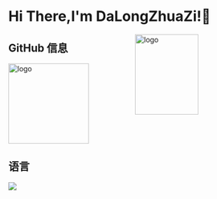 <!--
**duktig666/duktig666** 是一个 ✨ _special_ ✨ 存储库，因为它的 `README.md`（此文件）出现在您的 GitHub 个人资料中。

以下是一些帮助您入门的想法：

- 🔭 我目前正在做...
- 🌱 我现在正在学习...
- 👯 我正在寻找合作...
- 🤔 我正在寻求帮助...
- 💬 问我...
- 📫 如何联系我：...
- 😄 代词：...
- ⚡ 有趣的事实：...

-->



# Hi There,I'm DaLongZhuaZi!👋


<img src="https://github-readme-stats.vercel.app/api?username=DaLongZhuaZi&show_icons=true&theme=vue" alt="logo" height="160" align="right" width="50%" />

## GitHub 信息
<img src="https://github-profile-trophy.vercel.app/?username=DaLongZhuaZi&theme=flat&column=7" alt="logo" height="160" align="center" style="margin: auto; " />

## 语言
<a href="https://github.com/duktig666">
  <img src="https://github-readme-stats.vercel.app/api/top-langs/?username=DaLongZhuaZi&theme=vue" />
</a>

